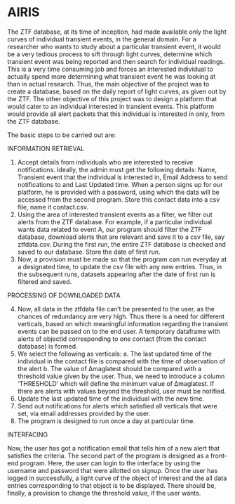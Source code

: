 # AIRIS
The ZTF database, at its time of inception, had made available only the light
curves of individual transient events, in the general domain. For a researcher who
wants to study about a particular transient event, it would be a very tedious process
to sift through light curves, determine which transient event was being reported
and then search for individual readings. This is a very time consuming job and
forces an interested individual to actually spend more determining what transient
event he was looking at than in actual research. Thus, the main objective of the
project was to create a database, based on the daily report of light curves, as given
out by the ZTF.
The other objective of this project was to design a platform that would cater to
an individual interested in transient events. This platform would provide all alert
packets that this individual is interested in only, from the ZTF database.

The basic steps to be carried out are:

INFORMATION RETRIEVAL

1. Accept details from individuals who are interested to receive notifications.
Ideally, the admin must get the following details: Name, Transient event that the
individual is interested in, Email Address to send notifications to and Last Updated
time. When a person signs up for our platform, he is provided with a password,
using which the data will be accessed from the second program. Store this contact
data into a csv file, name it contact.csv.
2. Using the area of interested transient events as a filter, we filter out alerts from
the ZTF database. For example, if a particular individual wants data related to
event A, our program should filter the ZTF database, download alerts that are
relevant and save it to a csv file, say ztfdata.csv. During the first run, the entire
ZTF database is checked and saved to our database. Store the date of first run.
3. Now, a provision must be made so that the program can run everyday at a
designated time, to update the csv file with any new entries. Thus, in the
subsequent runs, datasets appearing after the date of first run is filtered and saved.

PROCESSING OF DOWNLOADED DATA

4. Now, all data in the ztfdata file can’t be presented to the user, as the chances of
redundancy are very high. Thus there is a need for different verticals, based on
which meaningful information regarding the transient events can be passed on to
the end user. A temporary dataframe with alerts of objectId corresponding to one
contact (from the contact database) is formed.
5. We select the following as verticals:
a. The last updated time of the individual in the contact file is compared
with the time of observation of the alert
b. The value of Δmaglatest should be compared with a threshold value given
by the user. Thus, we need to introduce a column ‘THRESHOLD’ which
will define the minimum value of Δmaglatest. If there are alerts with values
beyond the threshold, user must be notified.
6. Update the last updated time of the individual with the new time.
7. Send out notifications for alerts which satisfied all verticals that were set, via
email addresses provided by the user.
8. The program is designed to run once a day at particular time.

INTERFACING

Now, the user has got a notification email that tells him of a new alert that satisfies
the criteria. The second part of the program is designed as a front­end program.
Here, the user can log­in to the interface by using the username and password that
were allotted on sign­up. Once the user has logged in successfully, a light curve of
the object of interest and the all data entries corresponding to that object is to be
displayed. There should be, finally, a provision to change the threshold value, if
the user wants.
